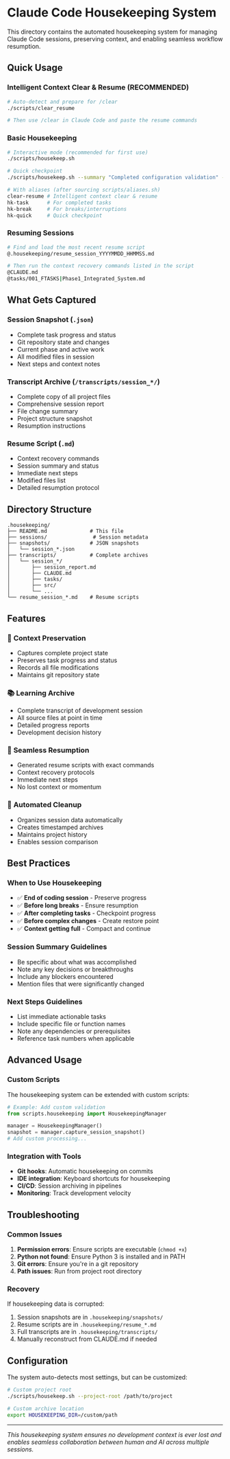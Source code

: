 # Claude Code Housekeeping System

This directory contains the automated housekeeping system for managing Claude Code sessions, preserving context, and enabling seamless workflow resumption.

## Quick Usage

### Intelligent Context Clear & Resume (RECOMMENDED)
```bash
# Auto-detect and prepare for /clear
./scripts/clear_resume

# Then use /clear in Claude Code and paste the resume commands
```

### Basic Housekeeping
```bash
# Interactive mode (recommended for first use)
./scripts/housekeep.sh

# Quick checkpoint
./scripts/housekeep.sh --summary "Completed configuration validation" --next-steps "Start logging system implementation"

# With aliases (after sourcing scripts/aliases.sh)
clear-resume # Intelligent context clear & resume
hk-task      # For completed tasks
hk-break     # For breaks/interruptions  
hk-quick     # Quick checkpoint
```

### Resuming Sessions
```bash
# Find and load the most recent resume script
@.housekeeping/resume_session_YYYYMMDD_HHMMSS.md

# Then run the context recovery commands listed in the script
@CLAUDE.md
@tasks/001_FTASKS|Phase1_Integrated_System.md
```

## What Gets Captured

### Session Snapshot (`.json`)
- Complete task progress and status
- Git repository state and changes
- Current phase and active work
- All modified files in session
- Next steps and context notes

### Transcript Archive (`/transcripts/session_*/`)
- Complete copy of all project files
- Comprehensive session report
- File change summary
- Project structure snapshot
- Resumption instructions

### Resume Script (`.md`)
- Context recovery commands
- Session summary and status  
- Immediate next steps
- Modified files list
- Detailed resumption protocol

## Directory Structure
```
.housekeeping/
├── README.md              # This file
├── sessions/               # Session metadata  
├── snapshots/             # JSON snapshots
│   └── session_*.json
├── transcripts/           # Complete archives
│   └── session_*/
│       ├── session_report.md
│       ├── CLAUDE.md
│       ├── tasks/
│       ├── src/
│       └── ...
└── resume_session_*.md    # Resume scripts
```

## Features

### 🔄 **Context Preservation**
- Captures complete project state
- Preserves task progress and status
- Records all file modifications
- Maintains git repository state

### 📚 **Learning Archive**
- Complete transcript of development session
- All source files at point in time
- Detailed progress reports
- Development decision history

### 🚀 **Seamless Resumption**
- Generated resume scripts with exact commands
- Context recovery protocols
- Immediate next steps
- No lost context or momentum

### 🧹 **Automated Cleanup**
- Organizes session data automatically
- Creates timestamped archives
- Maintains project history
- Enables session comparison

## Best Practices

### When to Use Housekeeping
- ✅ **End of coding session** - Preserve progress
- ✅ **Before long breaks** - Ensure resumption
- ✅ **After completing tasks** - Checkpoint progress  
- ✅ **Before complex changes** - Create restore point
- ✅ **Context getting full** - Compact and continue

### Session Summary Guidelines
- Be specific about what was accomplished
- Note any key decisions or breakthroughs
- Include any blockers encountered
- Mention files that were significantly changed

### Next Steps Guidelines
- List immediate actionable tasks
- Include specific file or function names
- Note any dependencies or prerequisites
- Reference task numbers when applicable

## Advanced Usage

### Custom Scripts
The housekeeping system can be extended with custom scripts:

```python
# Example: Add custom validation
from scripts.housekeeping import HousekeepingManager

manager = HousekeepingManager()
snapshot = manager.capture_session_snapshot()
# Add custom processing...
```

### Integration with Tools
- **Git hooks**: Automatic housekeeping on commits
- **IDE integration**: Keyboard shortcuts for housekeeping
- **CI/CD**: Session archiving in pipelines
- **Monitoring**: Track development velocity

## Troubleshooting

### Common Issues
1. **Permission errors**: Ensure scripts are executable (`chmod +x`)
2. **Python not found**: Ensure Python 3 is installed and in PATH
3. **Git errors**: Ensure you're in a git repository
4. **Path issues**: Run from project root directory

### Recovery
If housekeeping data is corrupted:
1. Session snapshots are in `.housekeeping/snapshots/`
2. Resume scripts are in `.housekeeping/resume_*.md`
3. Full transcripts are in `.housekeeping/transcripts/`
4. Manually reconstruct from CLAUDE.md if needed

## Configuration

The system auto-detects most settings, but can be customized:

```bash
# Custom project root
./scripts/housekeep.sh --project-root /path/to/project

# Custom archive location  
export HOUSEKEEPING_DIR=/custom/path
```

---

*This housekeeping system ensures no development context is ever lost and enables seamless collaboration between human and AI across multiple sessions.*